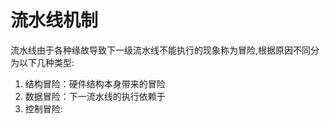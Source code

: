# 流水线机制
流水线由于各种缘故导致下一级流水线不能执行的现象称为冒险,根据原因不同分为以下几种类型:  
1. 结构冒险：硬件结构本身带来的冒险
2. 数据冒险：下一流水线的执行依赖于
3. 控制冒险: